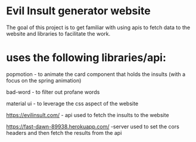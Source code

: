 # Evil Insult generator website
The goal of this project is to get familiar with using apis to fetch data to
the website and libraries to facilitate the work.

# uses the following libraries/api:

popmotion - to animate the card component that holds the insults (with a focus on the spring animation)

bad-word - to filter out profane words

material ui - to leverage the css aspect of the website

https://evilinsult.com/ - api used to fetch the insults to the website

https://fast-dawn-89938.herokuapp.com/ -server used to set the cors headers and then fetch the results from the api
